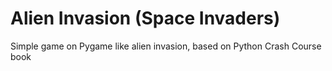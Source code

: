 # Alien Invasion (Space Invaders)

Simple game on Pygame like alien invasion, based on Python Crash Course book


